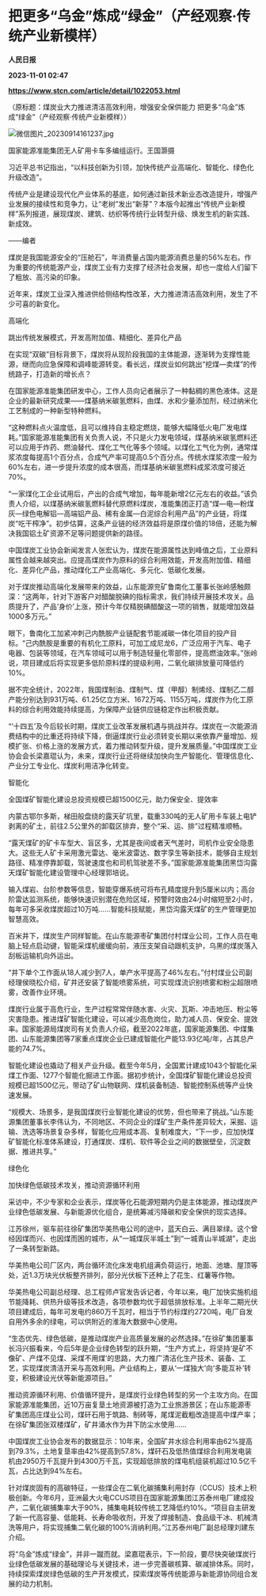 # 把更多“乌金”炼成“绿金”（产经观察·传统产业新模样）
**人民日报**

**2023-11-01 02:47**

**https://www.stcn.com/article/detail/1022053.html**

（原标题：煤炭业大力推进清洁高效利用，增强安全保供能力 把更多“乌金”炼成“绿金”（产经观察·传统产业新模样））

![微信图片_20230914161237.jpg](https://static-web.stcn.com/upload/2023/1101/10/1698804955372653.jpg "1698804955372653.jpg")

国家能源准能集团无人矿用卡车多编组运行。王国灏摄

习近平总书记指出，“以科技创新为引领，加快传统产业高端化、智能化、绿色化升级改造”。

传统产业是建设现代化产业体系的基底，如何通过新技术新业态改造提升，增强产业发展的接续性和竞争力，让“老树”发出“新芽”？本版今起推出“传统产业新模样”系列报道，展现煤炭、建筑、纺织等传统行业转型升级、焕发生机的新实践、新成效。

——编者

  

煤炭是我国能源安全的“压舱石”，年消费量占国内能源消费总量的56%左右。作为重要的传统能源产业，煤炭工业有力支撑了经济社会发展，却也一度给人们留下了粗放、高污染的印象。

近年来，煤炭工业深入推进供给侧结构性改革，大力推进清洁高效利用，发生了不少可喜的新变化。

高端化

跳出传统发展模式，开发高附加值、精细化、差异化产品

在实现“双碳”目标背景下，煤炭将从现阶段我国的主体能源，逐渐转为支撑性能源，继而向应急保障和调峰能源转变。看长远，煤炭业如何跳出“挖煤—卖煤”的传统路子，打造新的增长点？

在国家能源准能集团研发中心，工作人员向记者展示了一种黏稠的黑色液体。这是企业的最新研究成果——煤基纳米碳氢燃料，由煤、水和少量添加剂，经过纳米化工艺制成的一种新型特种燃料。

“这种燃料点火温度低，且可以维持自主稳定燃烧，能够大幅降低火电厂发电煤耗。”国家能源准能集团有关负责人说，不只是火力发电领域，煤基纳米碳氢燃料还可以应用于炸药、燃油替代、煤化工气化等多个领域。以煤化工气化为例，通常煤浆浓度每提高1个百分点，合成气产率可提高0.5个百分点。传统水煤浆浓度一般为60%左右，进一步提升浓度的成本很高，而煤基纳米碳氢燃料成浆浓度可接近70%。

“一家煤化工企业试用后，产出的合成气增加，每年能新增2亿元左右的收益。”该负责人介绍，以煤基纳米碳氢燃料替代原燃料煤炭，准能集团正打造“煤—电—粉煤灰—绿色电解铝—高端铝产品、稀有金属—白泥综合利用产品”的产业链，将煤炭“吃干榨净”。初步估算，这条产业链的经济效益将是原煤价值的18倍，还能为解决我国铝土矿资源不足等问题提供新的路径。

中国煤炭工业协会新闻发言人张宏认为，煤炭在能源属性达到峰值之后，工业原料属性会越来越突出。应提高煤炭作为原料的综合利用效能，开发高附加值、精细化、差异化产品，推动煤化工产业高端化、多元化、低碳化发展。

对于煤炭推动高端化发展带来的效益，山东能源兖矿鲁南化工董事长张岭感触颇深：“这两年，针对下游客户对醋酸脱碘的指标需求，我们持续开展技术攻关。品质提升了，产品‘身价’上涨，预计今年仅精脱碘醋酸这一项的销售，就能增加效益1000多万元。”

眼下，鲁南化工加紧冲刺己内酰胺产业链配套节能减碳一体化项目的投产目标。“己内酰胺是重要的有机化工原料，可加工成尼龙6，广泛应用于汽车、电子电器、包装等领域，在汽车领域可以用于制造轻量化零部件，提高燃油效率。”张岭说，项目建成后将实现更多低阶原料煤的提级利用，二氧化碳排放量可降低约10%。

据不完全统计，2022年，我国煤制油、煤制气、煤（甲醇）制烯烃、煤制乙二醇产能分别达到931万吨、61.25亿立方米、1672万吨、1155万吨，煤炭作为化工原料的综合利用效能持续提高，为保障产业链供应链稳定作出积极贡献。

“‘十四五’及今后较长时期，煤炭工业改革发展机遇与挑战并存。煤炭在一次能源消费结构中的比重还将持续下降，倒逼煤炭行业必须转变长期以来依靠产量增加、规模扩张、价格上涨的发展方式，着力推动转型升级，提升发展质量。”中国煤炭工业协会会长梁嘉琨认为，未来，煤炭行业还将继续加快向生产智能化、管理信息化、产业分工专业化、煤炭利用洁净化转变。

智能化

全国煤矿智能化建设总投资规模已超1500亿元，助力保安全、提效率

内蒙古鄂尔多斯，梯田般盘绕的露天矿坑里，载重330吨的无人矿用卡车装上电铲剥离的矿土，前往2.5公里外的卸载区排弃，整个“采、运、排”过程精准顺畅。

“露天煤矿的矿卡车型大、盲区多，尤其是夜间或者天气差时，司机作业安全隐患大。这些无人矿卡采用激光雷达、毫米波雷达、数字孪生等新技术，能够自主规划路径、精准停靠卸载，驾驶速度也和司机驾驶差不多。”国家能源准能集团黑岱沟露天煤矿智能化建设管理中心经理郭培说。

输入煤岩、台阶参数等信息，智能穿爆系统可将布孔精度提升到5厘米以内；高台阶雷达监测系统，能够快速识别潜在危险区域，预警时效由24小时缩短至2小时，每年可多采收煤炭超过10万吨……智能科技赋能，黑岱沟露天煤矿的生产管理更加智慧高效。

百米井下，煤炭生产同样智能。在山东能源枣矿集团付村煤业公司，工作人员在电脑上轻点启动键，智能采煤机缓缓向前，液压支架自动跟机支护，乌黑的煤炭落入刮板运输机向外运出。

“井下单个工作面从18人减少到7人，单产水平提高了46%左右。”付村煤业公司副经理侯晓松介绍，矿井还安装了智能喷雾系统，可实现煤流识别喷雾和粉尘超限喷雾，改善作业环境。

煤炭行业属于高危行业，生产过程常常伴随水害、火灾、瓦斯、冲击地压、粉尘等灾害隐患。推进煤矿智能化建设，可以减少高危岗位，助力减人员、保安全、提效率。国家能源局煤炭司有关负责人介绍，截至2022年底，国家能源集团、中煤集团、山东能源集团等7家重点煤炭企业已建成智能化产能13.93亿吨/年，占其总产能的74.7%。

智能化建设也撬动了相关产业升级。截至今年5月，全国累计建成1043个智能化采煤工作面、1277个智能化掘进工作面。据初步统计，全国煤矿智能化建设总投资规模已超1500亿元，带动了矿山物联网、煤机装备制造、智能控制系统等产业快速发展。

“规模大、场景多，是我国煤炭行业智能化建设的优势，但也带来了挑战。”山东能源集团董事长李伟认为，不同地区、不同企业的煤矿生产条件差异较大，采掘、运输、洗选等场景复杂多样，智能化应用成本高、复制难度大，“下一步，应加快煤矿智能化标准体系建设，打通煤炭、煤机、软件等企业之间的数据壁垒，沉淀数据、推进共享。”

绿色化

加快绿色低碳技术攻关，推动资源循环利用

采访中，不少专家和企业表示，煤炭等化石能源短期内仍是主体能源，推动煤炭产业绿色低碳发展、与新能源优化组合，是统筹减污降碳和安全保供的现实选择。

江苏徐州，驱车前往徐矿集团华美热电公司的途中，蓝天白云、满目翠绿。这个曾经因煤而兴、也因煤而困的城市，从“一城煤灰半城土”到“一城青山半城湖”，走出了一条转型新路。

华美热电公司厂区内，两台循环流化床发电机组满负荷运行，地面、池塘、屋顶等处，近1.3万块光伏板整齐排列，部分光伏板下还种上了花生、红薯等作物。

华美热电公司副总经理、总工程师卢官发告诉记者，今年以来，电厂加快实施机组节能降耗、供热升级等技术改造，各项参数均优于超低排放标准。上半年二期光伏项目建成后，每年可发电约860万千瓦时，相当于节约标煤约2720吨，电厂自发自用外多余的绿电，可以供附近的淮海大数据中心使用。

“生态优先、绿色低碳，是推动煤炭产业高质量发展的必然选择。”在徐矿集团董事长冯兴振看来，今后5年是企业绿色转型的跃升期，“生产方式上，将坚持‘是矿不像矿、产煤不见煤、采煤不用煤’的思路，大力推广清洁化生产技术、装备、工艺，实现煤炭清洁开采与高效利用。产业结构上，要从‘一煤独大’向‘多能互补’转变，积极建设光伏等新能源项目。”

推动资源循环利用、价值循环提升，是煤炭行业绿色转型的另一个主攻方向。在国家能源准能集团，近10万亩复垦土地资源被打造为工业旅游景区；在山东能源枣矿集团高庄煤业公司，煤矸石用于筑路、制砖等，尾煤泥截粗改造提高中煤产率；在徐矿集团张双楼煤矿，矿井涌水作为井下防尘水使用……

中国煤炭工业协会发布的数据显示：10年来，全国矿井水综合利用率由62%提高到79.3%，土地复垦率由42%提高到57.8%，煤矸石及低热值煤综合利用发电装机由2950万千瓦提升到4300万千瓦，实现超低排放的煤电机组装机超过10.5亿千瓦，占比达到94%左右。

针对煤炭固有的高碳特征，一些煤企在二氧化碳捕集利用封存（CCUS）技术上积极创新。今年6月，亚洲最大火电CCUS项目在国家能源集团江苏泰州电厂建成投产，二氧化碳捕集率大于90%，捕集电耗较传统工艺降低约10%。“项目自主研发了新一代高容量、低能耗、长寿命吸收剂，开发了焊接制造、食品级干冰、机械清洗等用户，将实现捕集二氧化碳的100%消纳利用。”江苏泰州电厂副总经理刘建东介绍。

将“乌金”炼成“绿金”，并非一蹴而就。梁嘉琨表示，下一阶段，要尽快突破煤炭行业绿色低碳发展的基础理论与关键技术，进一步完善碳核算、碳减排体系。同时，持续探索煤炭绿色低碳的生产开发模式，探索煤炭等传统能源与新能源协同组合发展的动力机制。